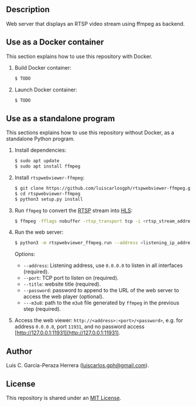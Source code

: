 Description
-----------

Web server that displays an RTSP video stream using ffmpeg as backend.

Use as a Docker container
-------------------------

This section explains how to use this repository with Docker.

1. Build Docker container: 

   ```bash
   $ TODO
   ```

2. Launch Docker container:

   ```bash
   $ TODO
   ```
   
Use as a standalone program
---------------------------

This sections explains how to use this repository without Docker, as a standalone Python program.

1. Install dependencies:
   ```bash
   $ sudo apt update
   $ sudo apt install ffmpeg
   ```
   
2. Install `rtspwebviewer-ffmpeg`:
   ```bash
   $ git clone https://github.com/luiscarlosgph/rtspwebviewer-ffmpeg.git
   $ cd rtspwebviewer-ffmpeg
   $ python3 setup.py install
   ```

2. Run `ffmpeg` to convert the [RTSP](https://en.wikipedia.org/wiki/Real_Time_Streaming_Protocol) stream into  [HLS](https://en.wikipedia.org/wiki/HTTP_Live_Streaming):
   ```bash
   $ ffmpeg -fflags nobuffer -rtsp_transport tcp -i <rtsp_stream_address> -c copy -hls_time 2 -hls_wrap 10 <path_to_m3u8_file>
   ```

3. Run the web server:
   ```bash
   $ python3 -m rtspwebviewer_ffmpeg.run --address <listening_ip_address> --port <port> --title <web_title> --password <password> --m3u8 <path_to_m3u8_file>
   ```

   Options:
      * `--address`: Listening address, use `0.0.0.0` to listen in all interfaces (required).
      * `--port`: TCP port to listen on (required).
      * `--title`: website title (required).
      * `--password`: password to append to the URL of the web server to access the web player (optional).
      * `---m3u8`: path to the `m3u8` file generated by `ffmpeg` in the previous step (required).

4. Access the web viewer: `http://<address>:<port>/<password>`, e.g. for address `0.0.0.0`, port `11931`, and no password access [http://127.0.0.1:11931](http://127.0.0.1:11931).


Author
------

Luis C. Garcia-Peraza Herrera (luiscarlos.gph@gmail.com).


License
-------

This repository is shared under an [MIT License](https://github.com/luiscarlosgph/rtspwebviewer-ffmpeg/blob/main/LICENSE).
